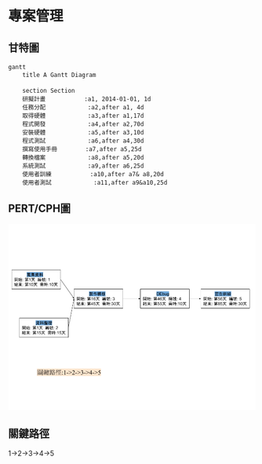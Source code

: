 # 專案管理

## 甘特圖
```mermaid
gantt
    title A Gantt Diagram

    section Section
    研擬計畫           :a1, 2014-01-01, 1d
    任務分配            :a2,after a1, 4d
    取得硬體            :a3,after a1,17d
    程式開發            :a4,after a2,70d
    安裝硬體            :a5,after a3,10d
    程式測試            :a6,after a4,30d
    撰寫使用手冊        :a7,after a5,25d
    轉換檔案            :a8,after a5,20d
    系統測試            :a9,after a6,25d
    使用者訓練           :a10,after a7& a8,20d
    使用者測試            :a11,after a9&a10,25d

```

## PERT/CPH圖

![pert_diagram](pert_diagram.png "pert_diagram")

## 關鍵路徑
1->2->3->4->5

